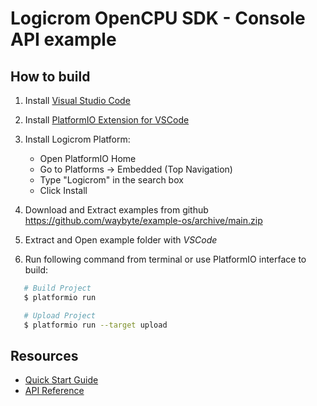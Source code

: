 # Logicrom OpenCPU SDK - Console API example

## How to build

1. Install [Visual Studio Code](https://code.visualstudio.com/)
2. Install [PlatformIO Extension for VSCode](https://platformio.org/platformio-ide)
3. Install Logicrom Platform:

   * Open PlatformIO Home
   * Go to Platforms -> Embedded (Top Navigation)
   * Type "Logicrom" in the search box
   * Click Install

4. Download and Extract examples from github https://github.com/waybyte/example-os/archive/main.zip
5. Extract and Open example folder with *VSCode*
6. Run following command from terminal or use PlatformIO interface to build:

```bash
   # Build Project
   $ platformio run

   # Upload Project
   $ platformio run --target upload
```


## Resources

* [Quick Start Guide](https://docs.logicrom.com/en/latest/book/quick_start.html)
* [API Reference](https://docs.logicrom.com/)
